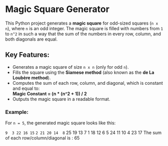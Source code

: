 # Magic Square Generator

This Python project generates a **magic square** for odd-sized squares (`n x n`), where `n` is an odd integer. 
The magic square is filled with numbers from `1` to `n^2` in such a way that the sum of the numbers in every row, column, and both diagonals are equal.

## Key Features:
- Generates a magic square of size `n x n` (only for odd `n`).
- Fills the square using the **Siamese method** (also known as the **de La Loubère method**).
- Computes the sum of each row, column, and diagonal, which is constant and equal to:  
  **Magic Constant = (n * (n^2 + 1)) / 2**
- Outputs the magic square in a readable format.

### Example:

For `n = 5`, the generated magic square looks like this:


```9  3 22 16 15```
```2 21 20 14  8```
25 19 13  7  1
18 12  6  5 24
11 10  4 23 17
The sum of each row/column/diagonal is : 65


